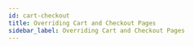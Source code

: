 ```yaml
---
id: cart-checkout
title: Overriding Cart and Checkout Pages
sidebar_label: Overriding Cart and Checkout Pages
---
```



